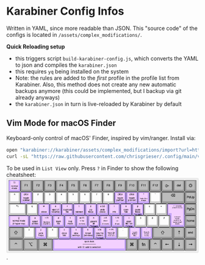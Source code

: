 # Karabiner Config Infos
Written in YAML, since more readable than JSON. This "source code" of the configs is located in `/assets/complex_modifications/`.

__Quick Reloading setup__
- this triggers script `build-karabiner-config.js`, which converts the YAML to json and compiles the `karabiner.json`
- this requires `yq` being installed on the system
- Note: the rules are added to the *first* profile in the profile list from Karabiner. Also, this method does not create any new automatic backups anymore (this could be implemented, but I backup via git already anyways)
- the `karabiner.json` in turn is live-reloaded by Karabiner by default


## Vim Mode for macOS Finder

Keyboard-only control of macOS' Finder, inspired by vim/ranger. Install via:

```bash
open "karabiner://karabiner/assets/complex_modifications/import?url=https://raw.githubusercontent.com/chrisgrieser/.config/main/karabiner/assets/finder-vim.json"
curl -sL "https://raw.githubusercontent.com/chrisgrieser/.config/main/visualized-keyboard-layout/macos-finder-vim-mode.png" -o "$HOME/.config/karabiner/assets/macos-finder-vim-mode.png"
```

To be used in `List View` only. Press `?` in Finder to show the following cheatsheet:
![finder-vim-cheatsheet](/visualized-keyboard-layout/macos-finder-vim-mode.png).
